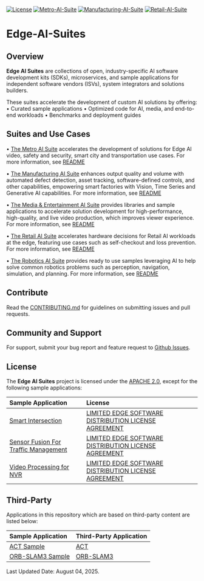 [![License](https://img.shields.io/badge/License-Apache%202.0-blue)]()
[![Metro-AI-Suite](https://img.shields.io/badge/Metro%20AI%20Suite-3%20Samples-green)]()
[![Manufacturing-AI-Suite](https://img.shields.io/badge/Manufacturing%20AI%20Suite-3%20Samples-green)]()
[![Retail-AI-Suite](https://img.shields.io/badge/Retail%20AI%20Suite-2%20Samples-green)]()

# Edge-AI-Suites

## Overview

**Edge AI Suites** are collections of open, industry-specific AI software development kits (SDKs), microservices, and sample applications for independent software vendors (ISVs), system integrators and solutions builders. 

These suites accelerate the development of custom AI solutions by offering:
•	Curated sample applications
•	Optimized code for AI, media, and end-to-end workloads
•	Benchmarks and deployment guides

## Suites and Use Cases

•	[The Metro AI Suite](metro-ai-suite) accelerates the development of solutions for Edge AI video, safety and security, smart city and transportation use cases. For more information, see [README](metro-ai-suite/README.md) 

•	[The Manufacturing AI Suite](manufacturing-ai-suite) enhances output quality and volume with automated defect detection, asset tracking, software-defined controls, and other capabilities, empowering smart factories with Vision, Time Series and Generative AI capabilities. For more information, see [README](manufacturing-ai-suite/README.md) 

•	[The Media & Entertainment AI Suite](media-and-entertainment-ai-suite) provides libraries and sample applications to accelerate solution development for high-performance, high-quality, and live video production, which improves viewer experience. For more information, see [README](media-and-entertainment-ai-suite/README.md) 

•	[The Retail AI Suite](retail-ai-suite) accelerates hardware decisions for Retail AI workloads at the edge, featuring use cases such as self-checkout and loss prevention. For more information, see [README](retail-ai-suite/README.md) 

•	[The Robotics AI Suite](robotics-ai-suite) provides ready to use samples leveraging AI to help solve common robotics problems such as perception, navigation, simulation, and planning. For more information, see [README](robotics-ai-suite/README.md) 


## Contribute

Read the [CONTRIBUTING.md](CONTRIBUTING.md) for guidelines on submitting issues and pull requests.  

## Community and Support

For support, submit your bug report and feature request to [Github Issues](https://github.com/open-edge-platform/edge-ai-suites/issues). 

## License

The **Edge AI Suites** project is licensed under the [APACHE 2.0](LICENSE), except for the following sample applications:

| Sample Application | License |
|:-------------------|:--------|
|[Smart Intersection](metro-ai-suite/metro-vision-ai-app-recipe/smart-intersection) | [LIMITED EDGE SOFTWARE DISTRIBUTION LICENSE AGREEMENT](metro-ai-suite/metro-vision-ai-app-recipe/smart-intersection/LICENSE.txt) |
|[Sensor Fusion For Traffic Management](metro-ai-suite/sensor-fusion-for-traffic-management) | [LIMITED EDGE SOFTWARE DISTRIBUTION LICENSE AGREEMENT](metro-ai-suite/sensor-fusion-for-traffic-management/LICENSE.txt) |
|[Video Processing for NVR](metro-ai-suite/video-processing-for-nvr) | [LIMITED EDGE SOFTWARE DISTRIBUTION LICENSE AGREEMENT](metro-ai-suite/video-processing-for-nvr/LICENSE.txt) |

## Third-Party

Applications in this repository which are based on third-party content are listed below:

| Sample Application | Third-Party Application |
|:-------------------|:------------------------|
|[ACT Sample](robotics-ai-suite/pipelines/act-sample) | [ACT](https://github.com/tonyzhaozh/act) |
|[ORB-SLAM3 Sample](robotics-ai-suite/pipelines/orb-slam3-sample) | [ORB-SLAM3](https://github.com/UZ-SLAMLab/ORB_SLAM3.git) |

Last Updated Date: August 04, 2025.  
 
